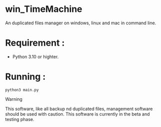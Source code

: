 # win_TimeMachine
An duplicated files manager on windows, linux and mac in command line.

# Requirement : 
- Python 3.10 or highter.

# Running : 
```
python3 main.py
```

> [!WARNING]
> This software, like all backup nd duplicated files, management software should be used with caution. This software is currently in the beta and testing phase.
